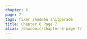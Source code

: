 ```yaml
---
chapter: 6
page: 7
tags: fixer sandman shitparade
title: Chapter 6 Page 7
alias: /dnwcomic/chapter-6-page-7/
---
```

